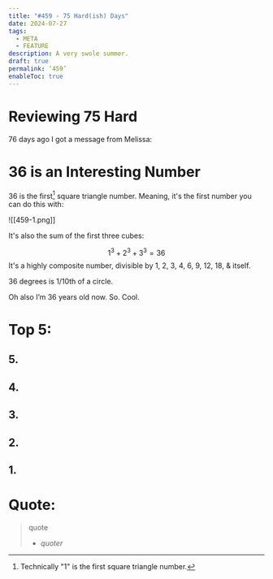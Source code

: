 ```yaml
---
title: "#459 - 75 Hard(ish) Days"
date: 2024-07-27
tags:
  - META
  - FEATURE
description: A very swole summer.
draft: true
permalink: ‘459’
enableToc: true
---
```


# Reviewing 75 Hard
76 days ago I got a message from Melissa:

# 36 is an Interesting Number

36 is the first[^1] square triangle number. Meaning, it's the first number you can do this with:

![[459-1.png]]

It's also the sum of the first three cubes:

$$1^3 + 2^3 + 3^3 = 36$$
It's a highly composite number, divisible by 1, 2, 3, 4, 6, 9, 12, 18, & itself. 

36 degrees is 1/10th of a circle.

Oh also I’m 36 years old now. So. Cool. 

# Top 5: 
## 5. 
## 4.
## 3.
## 2.
## 1. 

# Quote:
> quote
> - <cite>quoter</cite>

[^1]: Technically "1" is the first square triangle number.